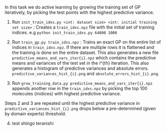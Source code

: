 In this task we do active learning by growing the training set of GP iteratively, 
by picking the test points with the highest predictive variance.

1. Run `init_train_idxs.py <int: dataset size> <int: initial training set size>` : Creates a `train_idxs.npz` file with the initial
set of training indices. e.g `python init_train_idxs.py 64000 1000` 

2. Run `train_gp.py train_idxs.npz` : Trains an exact GP on the entire list of indices in `train_idxs.npz`. If there are multiple rows
it is flattened and the training is done on the entire dataset. This also generates a new file `predictive_means_and_vars_iter{i}.npz`
which contains the predictive means and variances of the test set in the i^{th} iteration. This also generates a histogram of 
predictive variances and absolute errors. `predictive_variances_hist_{i}.png` and `absolute_errors_hist_{i}.png`.

3. Run `grow_training_data.py predictive_means_and_vars_iter{i}.npz` appends another row in the `train_idxs.npz` by picking the top 100
molecules (inidices) with highest predictive variance.

Steps 2 and 3 are repeated until the highest predictive variance in `predictive_variances_hist_{i}.png` drops below a pre-determined
(given by domain experts) threshold.

4. test shingo teranishi